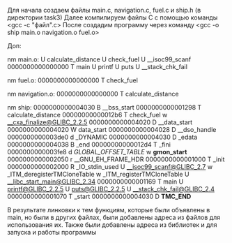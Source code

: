 Для начала создаем файлы main.c, navigation.c, fuel.c и ship.h (в директории task3)
Далее компилируем файлы C с помощью команды <gcc -c "файл".c>
После создадим программу через команду <gcc -o ship main.o navigation.o fuel.o>

Доп:

nm main.o:
                 U calculate_distance
                 U check_fuel
                 U __isoc99_scanf
0000000000000000 T main
                 U printf
                 U puts
                 U __stack_chk_fail

nm fuel.o:
0000000000000000 T check_fuel

nm navigation.o:
0000000000000000 T calculate_distance

nm ship:
0000000000004030 B __bss_start
0000000000001298 T calculate_distance
00000000000012b6 T check_fuel
                 w __cxa_finalize@GLIBC_2.2.5
0000000000004020 D __data_start
0000000000004020 W data_start
0000000000004028 D __dso_handle
0000000000003de0 d _DYNAMIC
0000000000004030 D _edata
0000000000004038 B _end
00000000000012d4 T _fini
0000000000003fe8 d _GLOBAL_OFFSET_TABLE_
                 w __gmon_start__
0000000000002050 r __GNU_EH_FRAME_HDR
0000000000001000 T _init
0000000000002000 R _IO_stdin_used
                 U __isoc99_scanf@GLIBC_2.7
                 w _ITM_deregisterTMCloneTable
                 w _ITM_registerTMCloneTable
                 U __libc_start_main@GLIBC_2.34
0000000000001169 T main
                 U printf@GLIBC_2.2.5
                 U puts@GLIBC_2.2.5
                 U __stack_chk_fail@GLIBC_2.4
0000000000001070 T _start
0000000000004030 D __TMC_END__

В результате линковки к тем функциям, которые были объявлены в main, но были в других файлах, были добавлены адреса из файлов для использования их. Также были добавлены адреса из библиотек и для запуска и работы программы